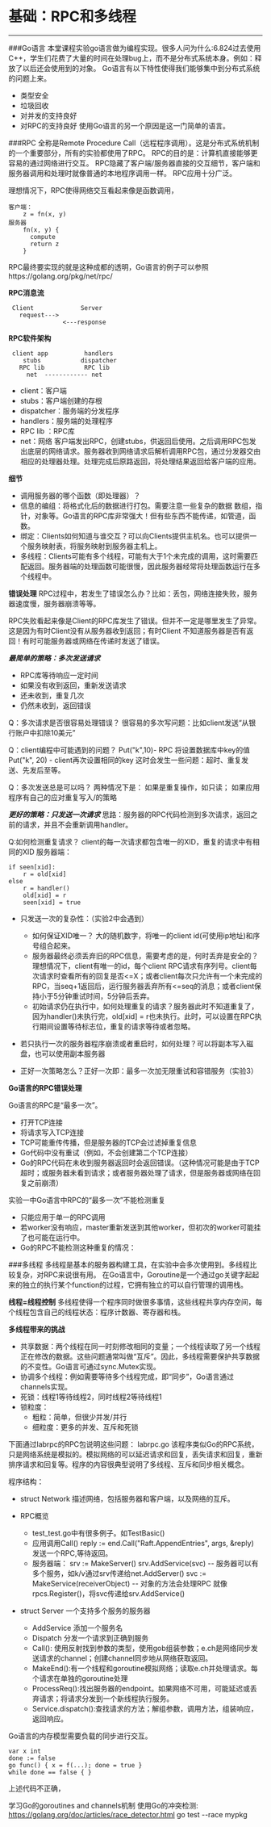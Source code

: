 # 基础：RPC和多线程
---

###Go语言
本堂课程实验go语言做为编程实现。很多人问为什么:6.824过去使用C++，学生们花费了大量的时间在处理bug上，而不是分布式系统本身。例如：释放了以后还会使用到的对象。
Go语言有以下特性使得我们能够集中到分布式系统的问题上来。

* 类型安全
* 垃圾回收
* 对并发的支持良好
* 对RPC的支持良好
使用Go语言的另一个原因是这一门简单的语言。

###RPC
全称是Remote Procedure Call（远程程序调用）。这是分布式系统机制的一个重要部分，所有的实验都使用了RPC。
RPC的目的是：计算机直接能够更容易的通过网络进行交互。
RPC隐藏了客户端/服务器直接的交互细节，客户端和服务器调用和处理时就像普通的本地程序调用一样。
RPC应用十分广泛。

理想情况下，RPC使得网络交互看起来像是函数调用，
```
客户端：
    z = fn(x, y)
服务器
    fn(x, y) {
      compute
      return z
    }
```
RPC最终要实现的就是这种成都的透明，Go语言的例子可以参照https://golang.org/pkg/net/rpc/

**RPC消息流**
```
 Client             Server
   request--->
               <---response
```

**RPC软件架构**
```
 client app          handlers
    stubs           dispatcher
   RPC lib           RPC lib
     net  ------------ net
```
* client：客户端
* stubs：客户端创建的存根
* dispatcher：服务端的分发程序
* handlers：服务端的处理程序
* RPC lib ：RPC库
* net：网络
客户端发出RPC，创建stubs，供返回后使用。之后调用RPC包发出底层的网络请求。服务器收到网络请求后解析调用RPC包，通过分发器交由相应的处理器处理。处理完成后原路返回，将处理结果返回给客户端的应用。

**细节**

* 调用服务器的哪个函数（即处理器）？
* 信息的编组：将格式化后的数据进行打包。需要注意一些复杂的数据 数组，指针，对象等。Go语言的RPC库非常强大！但有些东西不能传递，如管道，函数。
* 绑定：Clients如何知道与谁交互？可以向Clients提供主机名。也可以提供一个服务映射表，将服务映射到服务器主机上。
* 多线程：Clients可能有多个线程，可能有大于1个未完成的调用，这时需要匹配返回。服务器端的处理函数可能很慢，因此服务器经常将处理函数运行在多个线程中。

**错误处理**
RPC过程中，若发生了错误怎么办？比如：丢包，网络连接失败，服务器速度慢，服务器崩溃等等。

RPC失败看起来像是Client的RPC库发生了错误。但并不一定是哪里发生了异常。这是因为有时Client没有从服务器收到返回；有时Client 不知道服务器是否有返回！有时可能服务器或网络在传递时发送了错误。

***最简单的策略：多次发送请求***

* RPC库等待响应一定时间
* 如果没有收到返回，重新发送请求
* 还未收到，重复几次
* 仍然未收到，返回错误

Q：多次请求是否很容易处理错误？
很容易的多次写问题：比如client发送“从银行账户中扣除10美元”

Q：client编程中可能遇到的问题？
Put("k",10)- RPC 将设置数据库中key的值
Put("k", 20) - client再次设置相同的key
这时会发生一些问题：超时、重复发送、先发后至等。

Q：多次发送总是可以吗？
两种情况下是：
如果是重复操作，如只读；
如果应用程序有自己的应对重复写入/的策略

***更好的策略：只发送一次请求***
思路：服务器的RPC代码检测到多次请求，返回之前的请求，并且不会重新调用handler。

Q:如何检测重复请求？
client的每一次请求都包含唯一的XID，重复的请求中有相同的XID
服务器端：
```
if seen[xid]:
    r = old[xid]
else
    r = handler()
    old[xid] = r
    seen[xid] = true
```

* 只发送一次的复杂性：（实验2中会遇到）
    *  如何保证XID唯一？ 大的随机数字，将唯一的client id(可使用ip地址)和序号组合起来。
    *  服务器最终必须丢弃旧的RPC信息，需要考虑的是，何时丢弃是安全的？理想情况下，client有唯一的id，每个client RPC请求有序列号。client每次请求时查看所有的回复是否<=X；或者client每次只允许有一个未完成的RPC，当seq+1返回后，运行服务器丢弃所有<=seq的消息；或者client保持小于5分钟重试时间，5分钟后丢弃。
    *  初始请求仍在执行中，如何处理重复的请求？服务器此时不知道重复了，因为handler()未执行完，old[xid] = r也未执行。此时，可以设置在RPC执行期间设置等待标志位，重复的请求等待或者忽略。

* 若只执行一次的服务器程序崩溃或者重启时，如何处理？可以将副本写入磁盘，也可以使用副本服务器
* 正好一次策略怎么？正好一次即：最多一次加无限重试和容错服务（实验3）
        
**Go语言的RPC错误处理**

Go语言的RPC是“最多一次”。

* 打开TCP连接
* 将请求写入TCP连接
* TCP可能重传传播，但是服务器的TCP会过滤掉重复信息
* Go代码中没有重试（例如，不会创建第二个TCP连接）
* Go的RPC代码在未收到服务器返回时会返回错误。（这种情况可能是由于TCP超时；或服务器未看到请求；或者服务器处理了请求，但是服务器或网络在回复之前崩溃）

实验一中Go语言中RPC的“最多一次”不能检测重复

* 只能应用于单一的RPC调用
* 若worker没有响应，master重新发送到其他worker，但初次的worker可能挂了也可能在运行中。
* Go的RPC不能检测这种重复的情况：


###多线程
多线程是基本的服务器构建工具，在实验中会多次使用到。多线程比较复杂，对RPC来说很有用。
在Go语言中，Goroutine是一个通过go关键字起起来的独立的执行某个function的过程，它拥有独立的可以自行管理的调用栈。

**线程=线程控制**
多线程使得一个程序同时做很多事情，这些线程共享内存空间，每个线程包含自己的线程状态：程序计数器、寄存器和栈。

**多线程带来的挑战**

* 共享数据：两个线程在同一时刻修改相同的变量；一个线程读取了另一个线程正在修改的数据。这些问题通常叫做“互斥”。因此，多线程需要保护共享数据的不变性。Go语言可通过sync.Mutex实现。
* 协调多个线程：例如需要等待多个线程完成，即“同步”，Go语言通过channels实现。
* 死锁：线程1等待线程2，同时线程2等待线程1
* 锁粒度：
    * 粗粒：简单，但很少并发/并行
    * 细粒度：更多的并发、互斥和死锁

下面通过labrpc的RPC包说明这些问题：
labrpc.go
该程序类似Go的RPC系统，只是网络系统是模拟的。模拟网络的可以延迟请求和回复，丢失请求和回复，重新排序请求和回复等。程序的内容很典型说明了多线程、互斥和同步相关概念。

程序结构：

* struct Network
描述网络，包括服务器和客户端，以及网络的互斥。
* RPC概览
    * test_test.go中有很多例子。如TestBasic()
    * 应用调用Call()
reply := end.Call("Raft.AppendEntries", args, &reply) 发送一个RPC,等待返回。
    * 服务器端：
    srv := MakeServer()
    srv.AddService(svc) -- 服务器可以有多个服务，如k/v通过srv传递给net.AddServer()
    svc := MakeService(receiverObject) 
-- 对象的方法会处理RPC 就像rpcs.Register()，将svc传递给srv.AddService()

* struct Server
一个支持多个服务的服务器
    * AddService 添加一个服务名
    * Dispatch 分发一个请求到正确到服务
    * Call(): 使用反射找到参数的类型，使用gob组装参数；e.ch是网络同步发送请求的channel；创建channel同步地从网络获取返回。
    * MakeEnd():有一个线程和goroutine模拟网络；读取e.ch并处理请求。每个请求在单独的goroutine处理
    * ProcessReq():找出服务器的endpoint。如果网络不可用，可能延迟或丢弃请求；将请求分发到一个新线程执行服务。
    * Service.dispatch():查找请求的方法；解组参数，调用方法，组装响应，返回响应。
    
Go语言的内存模型需要负载的同步进行交互。
```
var x int
done := false
go func() { x = f(...); done = true }
while done == false { }
```
上述代码不正确，


学习Go的goroutines and channels机制
  使用Go的冲突检测:
    https://golang.org/doc/articles/race_detector.html
    go test --race mypkg
